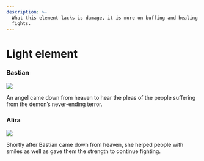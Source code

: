 ```yaml
---
description: >-
  What this element lacks is damage, it is more on buffing and healing to win
  fights.
---
```


# Light element

### Bastian

![](../../../.gitbook/assets/1\_-K-jSmx1o\_U18dnAqstGJg.png)

An angel came down from heaven to hear the pleas of the people suffering from the demon’s never-ending terror.

### Alira

![](../../../.gitbook/assets/1\_u6aDJTpwuo8g9XZhOQScyQ.png)

Shortly after Bastian came down from heaven, she helped people with smiles as well as gave them the strength to continue fighting.
